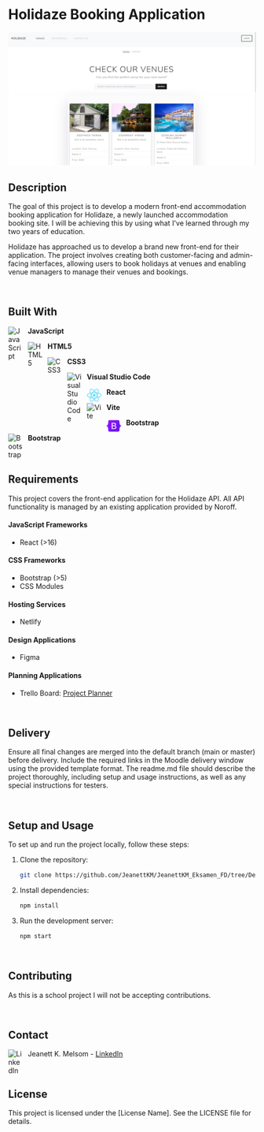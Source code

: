 # Holidaze Booking Application

![Project Image](/Images/HolidazeScreenshot.png)

## Description

The goal of this project is to develop a modern front-end accommodation booking application for Holidaze, a newly launched accommodation booking site. I will be achieving this by using what I've learned through my two years of education.

Holidaze has approached us to develop a brand new front-end for their application. The project involves creating both customer-facing and admin-facing interfaces, allowing users to book holidays at venues and enabling venue managers to manage their venues and bookings.

<br>

## Built With

<img align="left" alt="JavaScript" width="30px" style="padding-right:10px;" src="https://cdn.jsdelivr.net/gh/devicons/devicon/icons/javascript/javascript-original.svg"/>**JavaScript**

<img align="left" alt="HTML5" width="30px" style="padding-right:10px;" src="https://cdn.jsdelivr.net/gh/devicons/devicon/icons/html5/html5-plain-wordmark.svg"/>**HTML5**

<img align="left" alt="CSS3" width="30px" style="padding-right:10px;" src="https://cdn.jsdelivr.net/gh/devicons/devicon/icons/css3/css3-plain-wordmark.svg"/>**CSS3**

<img align="left" alt="Visual Studio Code" width="30px" style="padding-right:10px;" src="https://cdn.jsdelivr.net/gh/devicons/devicon/icons/vscode/vscode-original-wordmark.svg"/>**Visual Studio Code**

<img align="left" alt="React" width="30px" style="padding-right:10px;" src="https://raw.githubusercontent.com/devicons/devicon/6910f0503efdd315c8f9b858234310c06e04d9c0/icons/react/react-original.svg"/>**React**

<img align="left" alt="Vite" width="30px" style="padding-right:10px;" src="([https://raw.githubusercontent.com/devicons/devicon/6910f0503efdd315c8f9b858234310c06e04d9c0/icons/vite/vite-original-wordmark.svg](https://raw.githubusercontent.com/devicons/devicon/master/icons/vite/vite-original-wordmark.svg))"/> **Vite**

<img align="left" alt="Bootstrap" width="30px" style="padding-right:10px;" src="https://raw.githubusercontent.com/devicons/devicon/6910f0503efdd315c8f9b858234310c06e04d9c0/icons/bootstrap/bootstrap-original.svg"/> **Bootstrap**

<img align="left" alt="Bootstrap" width="30px" style="padding-right:10px;" src="[https://raw.githubusercontent.com/devicons/devicon/6910f0503efdd315c8f9b858234310c06e04d9c0/icons/bootstrap/bootstrap-original.svg](https://raw.githubusercontent.com/devicons/devicon/master/icons/vite/vite-original-wordmark.svg)"/> **Bootstrap**

<br clear="left"/>

## Requirements

This project covers the front-end application for the Holidaze API. All API functionality is managed by an existing application provided by Noroff.

#### JavaScript Frameworks

- React (>16)

#### CSS Frameworks

- Bootstrap (>5)
- CSS Modules

#### Hosting Services

- Netlify

#### Design Applications

- Figma

#### Planning Applications

- Trello Board:
  [Project Planner](https://trello.com/invite/b/HoQacdib/ATTI76e170ed335e68f89a53e2f42677faec43CC9A2B/jeanett-k-melsom-exam-project-planner-for-public)

<br>

## Delivery

Ensure all final changes are merged into the default branch (main or master) before delivery. Include the required links in the Moodle delivery window using the provided template format. The readme.md file should describe the project thoroughly, including setup and usage instructions, as well as any special instructions for testers.

<br>

## Setup and Usage

To set up and run the project locally, follow these steps:

1. Clone the repository:

   ```bash
   git clone https://github.com/JeanettKM/JeanettKM_Eksamen_FD/tree/Development
   ```

2. Install dependencies:

   ```bash
   npm install
   ```

3. Run the development server:

   ```bash
   npm start
   ```

<br>

## Contributing

As this is a school project I will not be accepting contributions.

<br>

## Contact

Jeanett K. Melsom - [LinkedIn](https://www.linkedin.com/in/jeanett-melsom-927ab4123/)
<img align="left" alt="LinkedIn" width="30px" style="padding-right:10px;" src="https://cdn.jsdelivr.net/gh/devicons/devicon/icons/linkedin/linkedin-original.svg" />

<br>

## License

This project is licensed under the [License Name]. See the LICENSE file for details.
